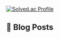 [![Solved.ac Profile](http://mazassumnida.wtf/api/generate_badge?boj=inup)](https://solved.ac/inup)

## 📝 Blog Posts
<!-- BLOG-POST-LIST:START -->
<!-- BLOG-POST-LIST:END -->